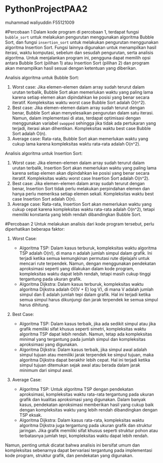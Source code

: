 # PythonProjectPAA2
muhammad waliyuddin F55121009

#Percobaan 1
Dalam kode program di percobaan 1, terdapat fungsi `bubble_sort` untuk melakukan pengurutan menggunakan algoritma Bubble Sort, dan fungsi `insertion_sort` untuk melakukan pengurutan menggunakan algoritma Insertion Sort. Fungsi lainnya digunakan untuk menampilkan hasil iterasi, waktu komputasi, sebelum dan sesudah pengurutan, serta analisis algoritma.
Untuk menjalankan program ini, pengguna dapat memilih opsi antara Bubble Sort (pilihan 1) atau Insertion Sort (pilihan 2) dan program akan menampilkan hasil sesuai dengan ketentuan yang diberikan.

Analisis algoritma untuk Bubble Sort:
1. Worst case: Jika elemen-elemen dalam array sudah terurut dalam urutan terbalik, Bubble Sort akan memerlukan waktu yang paling lama karena setiap elemen akan dipindahkan ke posisi yang benar secara iteratif. Kompleksitas waktu worst case Bubble Sort adalah O(n^2).
2. Best case: Jika elemen-elemen dalam array sudah terurut dengan benar, Bubble Sort akan menyelesaikan pengurutan dalam satu iterasi. Namun, dalam implementasi di atas, terdapat optimisasi dengan menggunakan variabel `swapped` sehingga jika tidak ada pertukaran yang terjadi, iterasi akan dihentikan. Kompleksitas waktu best case Bubble Sort adalah O(n).
3. Average case: Rata-rata, Bubble Sort akan memerlukan waktu yang cukup lama karena kompleksitas waktu rata-rata adalah O(n^2).

Analisis algoritma untuk Insertion Sort:
1. Worst case: Jika elemen-elemen dalam array sudah terurut dalam urutan terbalik, Insertion Sort akan memerlukan waktu yang paling lama karena setiap elemen akan dipindahkan ke posisi yang benar secara iteratif. Kompleksitas waktu worst case Insertion Sort adalah O(n^2).
2. Best case: Jika elemen-elemen dalam array sudah terurut dengan benar, Insertion Sort tidak perlu melakukan perpindahan elemen dan hanya perlu memeriksa setiap elemen sekali. Kompleksitas waktu best case Insertion Sort adalah O(n).
3. Average case: Rata-rata, Insertion Sort akan memerlukan waktu yang cukup cepat karena kompleksitas waktu rata-rata adalah O(n^2), tetapi memiliki konstanta yang lebih rendah dibandingkan Bubble Sort.



#Percobaan 2
Untuk melakukan analisis dari kode program tersebut, perlu diperhatikan beberapa faktor:

1. Worst Case:
   - Algoritma TSP: Dalam kasus terburuk, kompleksitas waktu algoritma TSP adalah O(n!), di mana n adalah jumlah simpul dalam grafik. Ini terjadi ketika semua kemungkinan permutasi rute dijelajahi untuk mencari rute terpendek. Namun, dengan menggunakan pendekatan aproksimasi seperti yang dilakukan dalam kode program, kompleksitas waktu dapat lebih rendah, tetapi masih cukup tinggi tergantung pada ukuran grafik.
   - Algoritma Dijkstra: Dalam kasus terburuk, kompleksitas waktu algoritma Dijkstra adalah O((V + E) log V), di mana V adalah jumlah simpul dan E adalah jumlah tepi dalam grafik. Hal ini terjadi ketika semua simpul harus dikunjungi dan jarak terpendek ke semua simpul harus dihitung.

2. Best Case:
   - Algoritma TSP: Dalam kasus terbaik, jika ada sedikit simpul atau jika grafik memiliki sifat khusus seperti simetri, kompleksitas waktu algoritma TSP dapat lebih rendah. Namun, tetap ada kompleksitas minimal yang tergantung pada jumlah simpul dan kompleksitas aproksimasi yang digunakan.
   - Algoritma Dijkstra: Dalam kasus terbaik, jika simpul awal adalah simpul tujuan atau memiliki jarak terpendek ke simpul tujuan, maka algoritma Dijkstra dapat berakhir lebih cepat. Hal ini terjadi ketika simpul tujuan ditemukan sejak awal atau berada dalam jarak minimum dari simpul awal.

3. Average Case:
   - Algoritma TSP: Untuk algoritma TSP dengan pendekatan aproksimasi, kompleksitas waktu rata-rata tergantung pada ukuran grafik dan kualitas aproksimasi yang digunakan. Dalam banyak kasus, pendekatan aproksimasi memberikan hasil yang cukup baik dengan kompleksitas waktu yang lebih rendah dibandingkan dengan TSP eksak.
   - Algoritma Dijkstra: Dalam kasus rata-rata, kompleksitas waktu algoritma Dijkstra juga tergantung pada ukuran grafik dan struktur jaringan. Jika grafik memiliki sifat khusus seperti struktur pohon atau terbatasnya jumlah tepi, kompleksitas waktu dapat lebih rendah.

Namun, penting untuk dicatat bahwa analisis ini bersifat umum dan kompleksitas sebenarnya dapat bervariasi tergantung pada implementasi kode program, struktur grafik, dan pendekatan yang digunakan.
